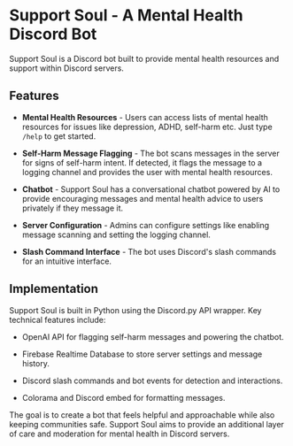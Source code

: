 
# Support Soul - A Mental Health Discord Bot

Support Soul is a Discord bot built to provide mental health resources and support within Discord servers.

## Features

- **Mental Health Resources** - Users can access lists of mental health resources for issues like depression, ADHD, self-harm etc. Just type `/help` to get started.

- **Self-Harm Message Flagging** - The bot scans messages in the server for signs of self-harm intent. If detected, it flags the message to a logging channel and provides the user with mental health resources.

- **Chatbot** - Support Soul has a conversational chatbot powered by AI to provide encouraging messages and mental health advice to users privately if they message it. 

- **Server Configuration** - Admins can configure settings like enabling message scanning and setting the logging channel.

- **Slash Command Interface** - The bot uses Discord's slash commands for an intuitive interface.

## Implementation

Support Soul is built in Python using the Discord.py API wrapper. Key technical features include:

- OpenAI API for flagging self-harm messages and powering the chatbot.

- Firebase Realtime Database to store server settings and message history.

- Discord slash commands and bot events for detection and interactions.

- Colorama and Discord embed for formatting messages.

The goal is to create a bot that feels helpful and approachable while also keeping communities safe. Support Soul aims to provide an additional layer of care and moderation for mental health in Discord servers.
